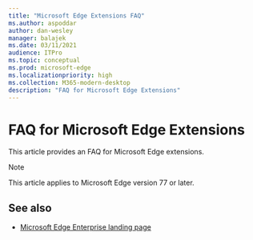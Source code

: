 ```yaml
---
title: "Microsoft Edge Extensions FAQ"
ms.author: aspoddar
author: dan-wesley
manager: balajek
ms.date: 03/11/2021
audience: ITPro
ms.topic: conceptual
ms.prod: microsoft-edge
ms.localizationpriority: high
ms.collection: M365-modern-desktop
description: "FAQ for Microsoft Edge Extensions"
---
```


# FAQ for Microsoft Edge Extensions

This article provides an FAQ for Microsoft Edge extensions.

> [!NOTE]
> This article applies to Microsoft Edge version 77 or later.

## See also

- [Microsoft Edge Enterprise landing page](https://aka.ms/EdgeEnterprise)